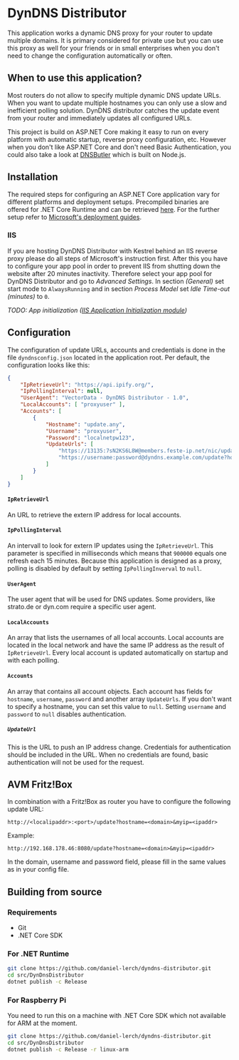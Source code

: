 # DynDNS Distributor #

This application works a dynamic DNS proxy for your router to update multiple domains.
It is primary considered for private use but you can use this proxy as well for your friends
or in small enterprises when you don't need to change the configuration automatically or often.

## When to use this application? ##

Most routers do not allow to specify multiple dynamic DNS update URLs.
When you want to update multiple hostnames you can only use a slow and inefficient polling solution.
DynDNS distributor catches the update event from your router and immediately updates all configured URLs.

This project is build on ASP.NET Core making it easy to run on every platform with automatic startup,
reverse proxy configuration, etc. However when you don't like ASP.NET Core and don't need Basic Authentication,
you could also take a look at [DNSButler](https://github.com/stahlstift/dnsbutler) which is built on Node.js.

## Installation ##
The required steps for configuring an ASP.NET Core application vary for different platforms and deployment setups.
Precompiled binaries are offered for .NET Core Runtime and can be retrieved [here](https://github.com/daniel-lerch/dyndns-distributor/releases).
For the further setup refer to [Microsoft's deployment guides](https://docs.microsoft.com/en-us/aspnet/core/host-and-deploy/).

### IIS ###
If you are hosting DynDNS Distributor with Kestrel behind an IIS reverse proxy please do all steps of Microsoft's instruction first.
After this you have to configure your app pool in order to prevent IIS from shutting down the website after 20 minutes inactivity.
Therefore select your app pool for DynDNS Distributor and go to _Advanced Settings_.
In section _(General)_ set start mode to `AlwaysRunning` and in section _Process Model_ set _Idle Time-out (minutes)_ to `0`.

_TODO: App initialization ([IIS Application Initialization module](https://blogs.msdn.microsoft.com/benjaminperkins/2014/01/07/configure-the-iis-application-initialization-module/))_

## Configuration ##
The configuration of update URLs, accounts and credentials is done in the file `dyndnsconfig.json` located in the application root.
Per default, the configuration looks like this:
```json
{
    "IpRetrieveUrl": "https://api.ipify.org/",
    "IpPollingInterval": null,
    "UserAgent": "VectorData - DynDNS Distributor - 1.0",
    "LocalAccounts": [ "proxyuser" ],
    "Accounts": [
        {
            "Hostname": "update.any",
            "Username": "proxyuser",
            "Password": "localnetpw123",
            "UpdateUrls": [
                "https://13135:7sN2KS6L8W@members.feste-ip.net/nic/update?hostname=test.feste-ip.net",
                "https://username:password@dyndns.example.com/update?hostname=mydomain.de&myip=<ipaddr>"
            ]
        }
    ]
}
```
#### `IpRetrieveUrl` ####
An URL to retrieve the extern IP address for local accounts.

#### `IpPollingInterval` ####
An intervall to look for extern IP updates using the `IpRetrieveUrl`.
This parameter is specified in milliseconds which means that `900000` equals one refresh each 15 minutes.
Because this application is designed as a proxy, polling is disabled by default by setting `IpPollingInverval` to `null`.

#### `UserAgent` ####
The user agent that will be used for DNS updates.
Some providers, like strato.de or dyn.com require a specific user agent.

#### `LocalAccounts` ####
An array that lists the usernames of all local accounts.
Local accounts are located in the local network and have the same IP address as the result of `IpRetrieveUrl`.
Every local account is updated automatically on startup and with each polling.

#### `Accounts` ####
An array that contains all account objects.
Each account has fields for `hostname`, `username`, `password` and another array `UpdateUrls`.
If you don't want to specify a hostname, you can set this value to `null`.
Setting `username` and `password` to `null` disables authentication.

##### `UpdateUrl` #####
This is the URL to push an IP address change.
Credentials for authentication should be included in the URL.
When no credentials are found, basic authentication will not be used for the request.

## AVM Fritz!Box ##
In combination with a Fritz!Box as router you have to configure the following update URL:
```
http://<localipaddr>:<port>/update?hostname=<domain>&myip=<ipaddr>
```
Example:
```
http://192.168.178.46:8080/update?hostname=<domain>&myip=<ipaddr>
```
In the domain, username and password field, please fill in the same values as in your config file.

## Building from source ##

### Requirements ###
- Git
- .NET Core SDK
### For .NET Runtime ###
```bash
git clone https://github.com/daniel-lerch/dyndns-distributor.git
cd src/DynDnsDistributor
dotnet publish -c Release
```
### For Raspberry Pi ###
You need to run this on a machine with .NET Core SDK which not available for ARM at the moment.
```bash
git clone https://github.com/daniel-lerch/dyndns-distributor.git
cd src/DynDnsDistributor
dotnet publish -c Release -r linux-arm
```